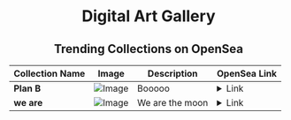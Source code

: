 <div align="center">

# Digital Art Gallery

## Trending Collections on OpenSea

| Collection Name                       | Image                                                                                     | Description                       | OpenSea Link                                                                                          |
|---------------------------------------|-------------------------------------------------------------------------------------------|-----------------------------------|--------------------------------------------------------------------------------------------------------|
| **Plan B** | ![Image](https://i.seadn.io/s/raw/files/c1055626d01db3355d4397a1157c9263.jpg?w=500&auto=format?w=200&auto=format) | Booooo | <details><summary>Link</summary>[Plan B](https://opensea.io/collection/plan-b-12)</details> |
| **we are** | ![Image](https://i.seadn.io/s/raw/files/1bf146db28da46167955891376534159.jpg?w=500&auto=format?w=200&auto=format) | We are the moon | <details><summary>Link</summary>[we are](https://opensea.io/collection/we-are-12)</details> |

</div>